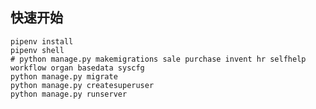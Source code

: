 ## 快速开始

    pipenv install
    pipenv shell
    # python manage.py makemigrations sale purchase invent hr selfhelp workflow organ basedata syscfg
    python manage.py migrate 
    python manage.py createsuperuser
    python manage.py runserver
